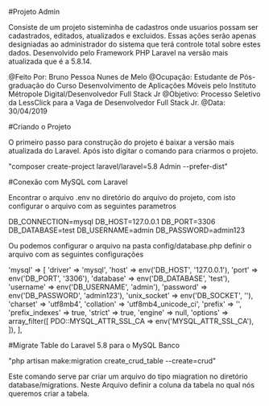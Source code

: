 #Projeto Admin 

Consiste de um projeto sisteminha de cadastros onde usuarios possam ser cadastrados, editados, atualizados e excluidos. Essas ações serão apenas designiadas ao administrador do sistema que terá controle total sobre estes dados. Desenvolvido pelo Framework PHP Laravel na versão mais atualizada que é a 5.8.14.

@Feito Por: Bruno Pessoa Nunes de Melo
@Ocupação: Estudante de Pós-graduação do Curso Desenvolvimento de Aplicações Móveis pelo Instituto Métropole Digital/Desenvolvedor Full Stack Jr
@Objetivo: Processo Seletivo da LessClick para a Vaga de Desenvolvedor Full Stack Jr.
@Data: 30/04/2019


#Criando o Projeto

O primeiro passo para construção do projeto é baixar a versão mais atualizada do Laravel. Após isto digitar o comando para criarmos o projeto.

"composer create-project laravel/laravel=5.8 Admin --prefer-dist"


#Conexão com MySQL com Laravel

Encontrar o arquivo .env no diretório do arquivo do projeto, com isto configurar o arquivo com as seguintes parametros

DB_CONNECTION=mysql
DB_HOST=127.0.0.1
DB_PORT=3306
DB_DATABASE=test
DB_USERNAME=admin
DB_PASSWORD=admin123

Ou podemos configurar o arquivo na pasta config/database.php definir o  arquivo com as seguintes configurações 


'mysql' => [
            'driver' => 'mysql',
            'host' => env('DB_HOST', '127.0.0.1'),
            'port' => env('DB_PORT', '3306'),
            'database' => env('DB_DATABASE', 'test'),
            'username' => env('DB_USERNAME', 'admin'),
            'password' => env('DB_PASSWORD', 'admin123'),
            'unix_socket' => env('DB_SOCKET', ''),
            'charset' => 'utf8mb4',
            'collation' => 'utf8mb4_unicode_ci',
            'prefix' => '',
            'prefix_indexes' => true,
            'strict' => true,
            'engine' => null,
            'options' => array_filter([
                PDO::MYSQL_ATTR_SSL_CA => env('MYSQL_ATTR_SSL_CA'),
            ]),
        ],

#Migrate Table do Laravel 5.8 para o MySQL Banco

"php artisan make:migration create_crud_table --create=crud"

Este comando serve par criar um arquivo do tipo miagration no diretório database/migrations. Neste Arquivo definir a coluna da tabela no qual nós queremos criar a tabela. 

